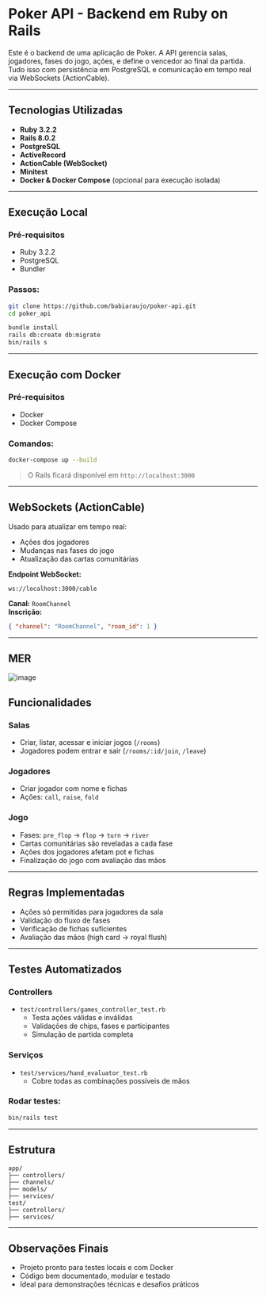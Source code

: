 # Poker API - Backend em Ruby on Rails

Este é o backend de uma aplicação de Poker. A API gerencia salas, jogadores, fases do jogo, ações, e define o vencedor ao final da partida. Tudo isso com persistência em PostgreSQL e comunicação em tempo real via WebSockets (ActionCable).

---

## Tecnologias Utilizadas

- **Ruby 3.2.2**
- **Rails 8.0.2**
- **PostgreSQL**
- **ActiveRecord**
- **ActionCable (WebSocket)**
- **Minitest**
- **Docker & Docker Compose** (opcional para execução isolada)

---

## Execução Local

### Pré-requisitos

- Ruby 3.2.2
- PostgreSQL
- Bundler

### Passos:

```bash
git clone https://github.com/babiaraujo/poker-api.git
cd poker_api

bundle install
rails db:create db:migrate
bin/rails s
```

---

## Execução com Docker

### Pré-requisitos

- Docker
- Docker Compose

### Comandos:

```bash
docker-compose up --build
```

> O Rails ficará disponível em `http://localhost:3000`

---

## WebSockets (ActionCable)

Usado para atualizar em tempo real:

- Ações dos jogadores
- Mudanças nas fases do jogo
- Atualização das cartas comunitárias

**Endpoint WebSocket:**  
```
ws://localhost:3000/cable
```

**Canal:** `RoomChannel`  
**Inscrição:**
```json
{ "channel": "RoomChannel", "room_id": 1 }
```

---

## MER
![image](https://github.com/user-attachments/assets/58c6b64a-920b-4072-a927-9e3f74aa89bf)

## Funcionalidades

### Salas

- Criar, listar, acessar e iniciar jogos (`/rooms`)
- Jogadores podem entrar e sair (`/rooms/:id/join`, `/leave`)

### Jogadores

- Criar jogador com nome e fichas
- Ações: `call`, `raise`, `fold`

### Jogo

- Fases: `pre_flop` → `flop` → `turn` → `river`
- Cartas comunitárias são reveladas a cada fase
- Ações dos jogadores afetam pot e fichas
- Finalização do jogo com avaliação das mãos

---

## Regras Implementadas

- Ações só permitidas para jogadores da sala
- Validação do fluxo de fases
- Verificação de fichas suficientes
- Avaliação das mãos (high card → royal flush)

---

## Testes Automatizados

### Controllers

- `test/controllers/games_controller_test.rb`
  - Testa ações válidas e inválidas
  - Validações de chips, fases e participantes
  - Simulação de partida completa

### Serviços

- `test/services/hand_evaluator_test.rb`
  - Cobre todas as combinações possíveis de mãos

### Rodar testes:

```bash
bin/rails test
```

---

## Estrutura

```
app/
├── controllers/
├── channels/
├── models/
├── services/
test/
├── controllers/
├── services/
```

---

## Observações Finais

- Projeto pronto para testes locais e com Docker
- Código bem documentado, modular e testado
- Ideal para demonstrações técnicas e desafios práticos
